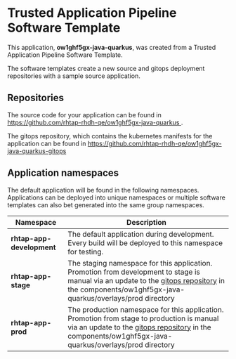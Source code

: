 # Trusted Application Pipeline Software Template

This application, **ow1ghf5gx-java-quarkus**, was created from a Trusted Application Pipeline Software Template.

The software templates create a new source and gitops deployment repositories with a sample source application. 

## Repositories

The source code for your application can be found in [https://github.com/rhtap-rhdh-qe/ow1ghf5gx-java-quarkus ](https://github.com/rhtap-rhdh-qe/ow1ghf5gx-java-quarkus ).
 
The gitops repository, which contains the kubernetes manifests for the application can be found in 
[https://github.com/rhtap-rhdh-qe/ow1ghf5gx-java-quarkus-gitops ](https://github.com/rhtap-rhdh-qe/ow1ghf5gx-java-quarkus-gitops ) 

## Application namespaces 

The default application will be found in the following namespaces. Applications can be deployed into unique namespaces or multiple software templates can also bet generated into the same group namespaces.  

|  Namespace   |  Description   |  
| -------- | -------- |   
| **rhtap-app-development** | The default application during development. Every build will be deployed to this namespace for testing. | 
| **rhtap-app-stage** | The staging namespace for this application. Promotion from development to stage is manual via an update to the [gitops repository](https://github.com/rhtap-rhdh-qe/ow1ghf5gx-java-quarkus-gitops ) in the components/ow1ghf5gx-java-quarkus/overlays/prod directory |  
| **rhtap-app-prod** | The production namespace for this application. Promotion from stage to production is manual via an update to the [gitops repository](https://github.com/rhtap-rhdh-qe/ow1ghf5gx-java-quarkus-gitops ) in the components/ow1ghf5gx-java-quarkus/overlays/prod directory | 